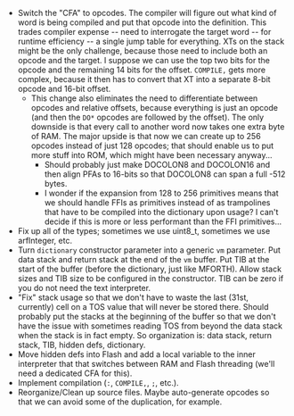 * Switch the "CFA" to opcodes.  The compiler will figure out what kind of word is being compiled and put that opcode into the definition.  This trades compiler expense -- need to interrogate the target word -- for runtime efficiency -- a single jump table for everything.  XTs on the stack might be the only challenge, because those need to include both an opcode and the target.  I suppose we can use the top two bits for the opcode and the remaining 14 bits for the offset.  `COMPILE,` gets more complex, because it then has to convert that XT into a separate 8-bit opcode and 16-bit offset.
  * This change also eliminates the need to differentiate between opcodes and relative offsets, because everything is just an opcode (and then the `DO*` opcodes are followed by the offset).  The only downside is that every call to another word now takes one extra byte of RAM.  The major upside is that now we can create up to 256 opcodes instead of just 128 opcodes; that should enable us to put more stuff into ROM, which might have been necessary anyway...
    * Should probably just make DOCOLON8 and DOCOLON16 and then align PFAs to 16-bits so that DOCOLON8 can span a full -512 bytes.
    * I wonder if the expansion from 128 to 256 primitives means that we should handle FFIs as primitives instead of as trampolines that have to be compiled into the dictionary upon usage?  I can't decide if this is more or less performant than the FFI primitives...
* Fix up all of the types; sometimes we use uint8_t, sometimes we use arfInteger, etc.
* Turn `dictionary` constructor parameter into a generic `vm` parameter.  Put data stack and return stack at the end of the `vm` buffer.  Put TIB at the start of the buffer (before the dictionary, just like MFORTH).  Allow stack sizes and TIB size to be configured in the constructor.  TIB can be zero if you do not need the text interpreter.
* "Fix" stack usage so that we don't have to waste the last (31st, currently) cell on a TOS value that will never be stored there.  Should probably put the stacks at the beginning of the buffer so that we don't have the issue with sometimes reading TOS from beyond the data stack when the stack is in fact empty.  So organization is: data stack, return stack, TIB, hidden defs, dictionary.
* Move hidden defs into Flash and add a local variable to the inner interpreter that that switches between RAM and Flash threading (we'll need a dedicated CFA for this).
* Implement compilation (`:`, `COMPILE,`, `;`, etc.).
* Reorganize/Clean up source files.  Maybe auto-generate opcodes so that we can avoid some of the duplication, for example.
